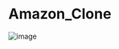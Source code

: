 # Amazon_Clone
![image](https://github.com/ayub001/Amazon_Clone/assets/110375046/61b6ce80-953c-4a50-a29f-58abb7a38df6)
